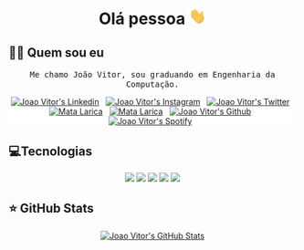 <h1 align="center"> Olá pessoa <img src="https://raw.githubusercontent.com/parth-27/parth-27/master/Hi.gif" width="30px"> </h1>

## :man_technologist:	 Quem sou eu
<p align="center"><samp> Me chamo João Vitor, sou graduando em Engenharia da Computação. </samp></p>

<p align="center" style="background-color:white;">
 <a href="https://www.linkedin.com/in/joaovvrodrigues"><img alt="Joao Vitor's Linkedin" width="22px" src="https://cdn.jsdelivr.net/npm/simple-icons@v3/icons/linkedin.svg" /></a>&nbsp;&nbsp;
 <a href="https://instagram.com/japadocontra"><img alt="Joao Vitor's Instagram" width="22px" src="https://cdn.jsdelivr.net/npm/simple-icons@v3/icons/instagram.svg" /></a>&nbsp;&nbsp;
<a href="https://twitter.com/japadocontra"><img alt="Joao Vitor's Twitter" width="22px" src="https://cdn.jsdelivr.net/npm/simple-icons@v3/icons/twitter.svg" /></a>&nbsp;&nbsp;
 <a href="https://play.google.com/store/apps/developer?id=e-Comp+Solu%C3%A7%C3%B5es"><img alt="Mata Larica" width="22px" src="https://cdn.jsdelivr.net/npm/simple-icons@v3/icons/googleplay.svg" /></a>&nbsp;&nbsp;
 <a href="https://apps.apple.com/br/developer/joo-vitor-veloso-rodrigues/id1518882353"><img alt="Mata Larica" width="22px" src="https://cdn.jsdelivr.net/npm/simple-icons@v3/icons/appstore.svg" /></a>&nbsp;&nbsp;
<a href="https://github.com/joaovvrodrigues"><img alt="Joao Vitor's Github" width="22px" src="https://cdn.jsdelivr.net/npm/simple-icons@v3/icons/github.svg" /></a>&nbsp;&nbsp;
<a href="https://open.spotify.com/user/12153883088"><img alt="Joao Vitor's Spotify" width="22px" src="https://cdn.jsdelivr.net/npm/simple-icons@v3/icons/spotify.svg" /></a>&nbsp;&nbsp;

 
 
<br>
  

## 💻Tecnologias
<p align="center">
<img src="https://img.shields.io/badge/dart-%23007ACC.svg?&style=for-the-badge&logo=dart&logoColor=white" height="25"/>
<img src="https://img.shields.io/badge/flutter%20-%23007ACC.svg?&style=for-the-badge&logo=flutter&logoColor=white" height="25"/>
 <img src="https://img.shields.io/badge/Firebase-%23F7DF1E.svg?&style=for-the-badge&logo=firebase&logoColor=black" height="25"/>
<img src="https://img.shields.io/badge/python%20-%2343853D.svg?&style=for-the-badge&logo=python&logoColor=white" height="25"/>
<img src="https://img.shields.io/badge/Visual%20Studio%20Code-0089D6?logo=visual-studio-code&logoColor=white&style=for-the-badge" height="25"/>
</p>

## ⭐ GitHub Stats
<p align="center">
<a href="https://github.com/joaovvrodrigues">
<img align="center" src="https://github-readme-stats.vercel.app/api?username=joaovvrodrigues&count_private=true&include_all_commits=true&show_icons=true&theme=radical&line_height=27&v=5" alt="Joao Vitor's GitHub Stats" /> </a> 
</p> 
